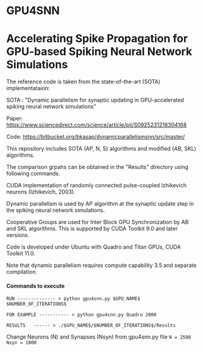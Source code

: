 # GPU4SNN
# Accelerating Spike Propagation for GPU-based Spiking Neural Network Simulations

The reference code is taken from the state-of-the-art (SOTA) implementataion:

SOTA : "Dynamic parallelism for synaptic updating in GPU-accelerated spiking neural network simulations"

Paper: https://www.sciencedirect.com/science/article/pii/S0925231218304168

Code: https://bitbucket.org/bkasap/dynamicparallelismsnn/src/master/

This repository includes SOTA (AP, N, S) algorithms and modified (AB, SKL) algorithms.

The comparison grpahs can be obtained in the "Results" directory using following commands. 

CUDA implementation of randomly connected pulse-coupled Izhikevich neurons (Izhikevich, 2003). 

Dynamic parallelism is used by AP algorithm at the synaptic update step in the spiking neural network simulations.

Cooperative Groups are used for Inter Block GPU Synchronization by AB and SKL algorithms. This is supported by CUDA Toolkit 9.0 and later versions.

Code is developed under Ubuntu with Quadro and Titan GPUs, CUDA Toolkit 11.0.

Note that dynamic parallelism requires compute capability 3.5 and separate compilation.

#### Commands to execute ###

`RUN -------------- > python gpu4snn.py $GPU_NAME$ $NUMBER_OF_ITERATIONS$`

`FOR EXAMPLE ----------- > python gpu4snn.py Quadro 2000`

`RESULTS   ------ > ./$GPU_NAME$/$NUMBER_OF_ITERATIONS$/Results`

Change Neurons (N) and Synapses (Nsyn) from gpu4snn.py file 
`N = 2500`
`Nsyn = 1000`
